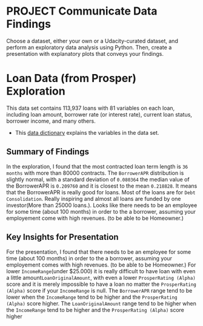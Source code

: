 # PROJECT Communicate Data Findings
Choose a dataset, either your own or a Udacity-curated dataset, and perform an exploratory data analysis using Python. Then, create a presentation with explanatory plots that conveys your findings.

# Loan Data (from Prosper) Exploration

This data set contains 113,937 loans with 81 variables on each loan, including loan amount, borrower rate (or interest rate), current loan status, borrower income, and many others.

* This [data dictionary](https://www.google.com/url?q=https://docs.google.com/spreadsheet/ccc?key%3D0AllIqIyvWZdadDd5NTlqZ1pBMHlsUjdrOTZHaVBuSlE%26usp%3Dsharing&sa=D&source=editors&ust=1664203594297786&usg=AOvVaw1M4pBR3jcCIzQ0W1t2kisP) explains the variables in the data set.

## Summary of Findings

In the exploration, I found that the most contracted loan term length is `36 months` with more than 80000 contracts. 
The `BorrowerAPR` distribution is slightly normal, with a standard deviation of `0.080364` the median value of the BorrowerAPR is `0.209760` and it is closest to the mean `0.218828`. It means that the BorrowerAPR is really good for loans. Most of the loans are for `Debt Consolidation`. Really inspiring and almost all loans are funded by one investor(More than 25000 loans.). Looks like there needs to be an employee for some time (about 100 months) in order to the a borrower, assuming your employement come with high revenues. (to be able to be Homeowner.)

## Key Insights for Presentation

For the presentation, I found that there needs to be an employee for some time (about 100 months) in order to the a borrower, assuming your employement comes with high revenues. (to be able to be Homeowner.) For lower `IncomeRange`(under $25.000) it is really difficult to have loan with even a little amount`LoanOriginalAmount`, with even a lower `ProsperRating (Alpha)` score and it is merely impossible to have a loan no matter the `ProsperRating (Alpha)` score if your `IncomeRange` is null. The `BorrowerAPR` range tend to be lower when the `IncomeRange` tend to be higher and the `ProsperRating (Alpha)` score higher. The `LoanOriginalAmount` range tend to be higher when the `IncomeRange` tend to be higher and  the `ProsperRating (Alpha)` score higher